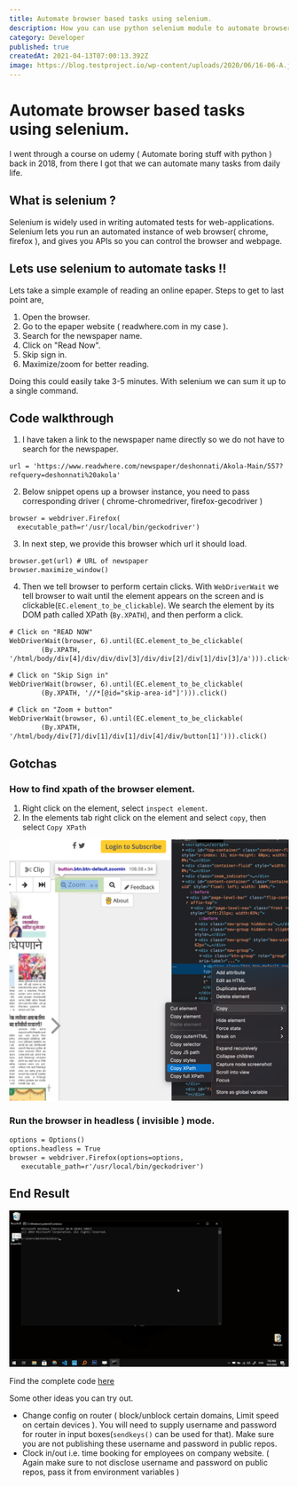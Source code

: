 ```yaml
---
title: Automate browser based tasks using selenium.
description: How you can use python selenium module to automate browser based tasks. 
category: Developer
published: true
createdAt: 2021-04-13T07:00:13.392Z
image: https://blog.testproject.io/wp-content/uploads/2020/06/16-06-A.jpg
---
```


# Automate browser based tasks using selenium.

I went through a course on udemy ( Automate boring stuff with python ) back in 2018, from there I got that we can automate many tasks from daily life.


## What is selenium ?

Selenium is widely used in writing automated tests for web-applications.
Selenium lets you run an automated instance of web browser( chrome, firefox ), and gives you APIs so you can control the browser and webpage.

## Lets use selenium to automate tasks !!

Lets take a simple example of reading an online epaper.
Steps to get to last point are,
1. Open the browser.
2. Go to the epaper website ( readwhere.com in my case ).
3. Search for the newspaper name.
4. Click on "Read Now".
5. Skip sign in.
6. Maximize/zoom for better reading.

Doing this could easily take 3-5 minutes. 
With selenium we can sum it up to a single command.

## Code walkthrough 
1. I have taken a link to the newspaper name directly so we do not have to search for the newspaper.

```py{1,3-5}
url = 'https://www.readwhere.com/newspaper/deshonnati/Akola-Main/557?refquery=deshonnati%20akola'
```

2. Below snippet opens up a browser instance, you need to pass corresponding driver ( chrome-chromedriver, firefox-gecodriver )
```py{1,3-5}
browser = webdriver.Firefox(
  executable_path=r'/usr/local/bin/geckodriver')
```

3. In next step, we provide this browser which url it should load.

```py{1,3-5}
browser.get(url) # URL of newspaper
browser.maximize_window()
```

4. Then we tell browser to perform certain clicks.
With `WebDriverWait` we tell browser to wait until the element appears on the screen and is clickable(`EC.element_to_be_clickable`).
We search the element by its DOM path called XPath (`By.XPATH`), and then perform a click.

```py{1,3-5}
# Click on "READ NOW"
WebDriverWait(browser, 6).until(EC.element_to_be_clickable(
        (By.XPATH, '/html/body/div[4]/div/div/div[3]/div/div[2]/div[1]/div[3]/a'))).click()
```

```py{1,3-5}
# Click on "Skip Sign in"
WebDriverWait(browser, 6).until(EC.element_to_be_clickable(
        (By.XPATH, '//*[@id="skip-area-id"]'))).click()
```

```py{1,3-5}
# Click on "Zoom + button"
WebDriverWait(browser, 6).until(EC.element_to_be_clickable(
        (By.XPATH, '/html/body/div[7]/div[1]/div[1]/div[4]/div/button[1]'))).click()
```

## Gotchas
### How to find xpath of the browser element.
1. Right click on the element, select `inspect element`.
2. In the elements tab right click on the element and select `copy`, then select `Copy XPath`

![image](https://raw.githubusercontent.com/ssghait007/blog/main/assets/find-xpath.png)

### Run the browser in headless ( invisible ) mode.
```py{1,3-5}
options = Options()
options.headless = True
browser = webdriver.Firefox(options=options,
   executable_path=r'/usr/local/bin/geckodriver')
```



## End Result 

![screengrab](https://raw.githubusercontent.com/ssghait007/pyclone/master/images/sg.gif)

Find the complete code [here](https://github.com/ssghait007/pyclone/blob/e967c5c72047f056c73f4ed129653145b9f4a720/pyclone/__main__.py#L31)

Some other ideas you can try out.
- Change config on router ( block/unblock certain domains, Limit speed on certain devices ). You will need to supply username and password for router in input boxes(`sendkeys()` can be used for that). Make sure you are not publishing these username and password in public repos.  
- Clock in/out i.e. time booking for employees on company website. ( Again make sure to not disclose username and password on public repos, pass it from environment variables )







 